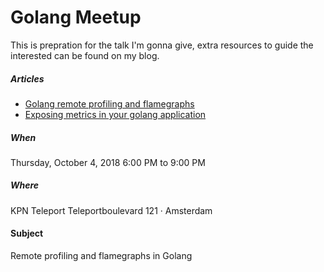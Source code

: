 Golang Meetup
==============


This is prepration for the talk I'm gonna give, extra resources to guide the interested can be found on my blog.

##### Articles
* [Golang remote profiling and flamegraphs](https://matoski.com/article/golang-profiling-flamegraphs/)
* [Exposing metrics in your golang application](https://matoski.com/article/golang-expvar-metrics/)

##### When
Thursday, October 4, 2018
6:00 PM to 9:00 PM

#####  Where
KPN Teleport
Teleportboulevard 121 · Amsterdam

#### Subject
Remote profiling and flamegraphs in Golang
